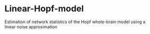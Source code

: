 # Linear-Hopf-model
Estimation of network statistics of the Hopf whole-brain model using a linear noise approximation
